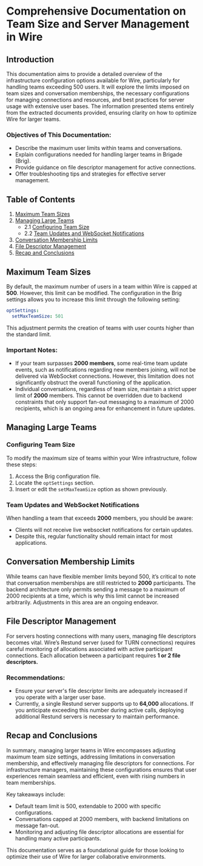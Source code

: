 # Comprehensive Documentation on Team Size and Server Management in Wire

## Introduction

This documentation aims to provide a detailed overview of the infrastructure configuration options available for Wire, particularly for handling teams exceeding 500 users. It will explore the limits imposed on team sizes and conversation memberships, the necessary configurations for managing connections and resources, and best practices for server usage with extensive user bases. The information presented stems entirely from the extracted documents provided, ensuring clarity on how to optimize Wire for larger teams.

### Objectives of This Documentation:
- Describe the maximum user limits within teams and conversations.
- Explain configurations needed for handling larger teams in Brigade (Brig).
- Provide guidance on file descriptor management for active connections.
- Offer troubleshooting tips and strategies for effective server management.

## Table of Contents
1. [Maximum Team Sizes](#maximum-team-sizes)
2. [Managing Large Teams](#managing-large-teams)
   - 2.1 [Configuring Team Size](#configuring-team-size)
   - 2.2 [Team Updates and WebSocket Notifications](#team-updates-and-websocket-notifications)
3. [Conversation Membership Limits](#conversation-membership-limits)
4. [File Descriptor Management](#file-descriptor-management)
5. [Recap and Conclusions](#recap-and-conclusions)

## Maximum Team Sizes

By default, the maximum number of users in a team within Wire is capped at **500**. However, this limit can be modified. The configuration in the Brig settings allows you to increase this limit through the following setting:

```yaml
optSettings:
  setMaxTeamSize: 501
```

This adjustment permits the creation of teams with user counts higher than the standard limit. 

### Important Notes:
- If your team surpasses **2000 members**, some real-time team update events, such as notifications regarding new members joining, will not be delivered via WebSocket connections. However, this limitation does not significantly obstruct the overall functioning of the application.
- Individual conversations, regardless of team size, maintain a strict upper limit of **2000** members. This cannot be overridden due to backend constraints that only support fan-out messaging to a maximum of 2000 recipients, which is an ongoing area for enhancement in future updates.

## Managing Large Teams

### Configuring Team Size
To modify the maximum size of teams within your Wire infrastructure, follow these steps:
1. Access the Brig configuration file.
2. Locate the `optSettings` section.
3. Insert or edit the `setMaxTeamSize` option as shown previously.

### Team Updates and WebSocket Notifications
When handling a team that exceeds **2000** members, you should be aware:
- Clients will not receive live websocket notifications for certain updates.
- Despite this, regular functionality should remain intact for most applications.

## Conversation Membership Limits

While teams can have flexible member limits beyond 500, it’s critical to note that conversation memberships are still restricted to **2000** participants. The backend architecture only permits sending a message to a maximum of 2000 recipients at a time, which is why this limit cannot be increased arbitrarily. Adjustments in this area are an ongoing endeavor.

## File Descriptor Management

For servers hosting connections with many users, managing file descriptors becomes vital. Wire’s Restund server (used for TURN connections) requires careful monitoring of allocations associated with active participant connections. Each allocation between a participant requires **1 or 2 file descriptors.**

### Recommendations:
- Ensure your server's file descriptor limits are adequately increased if you operate with a larger user base. 
- Currently, a single Restund server supports up to **64,000** allocations. If you anticipate exceeding this number during active calls, deploying additional Restund servers is necessary to maintain performance.

## Recap and Conclusions

In summary, managing larger teams in Wire encompasses adjusting maximum team size settings, addressing limitations in conversation membership, and effectively managing file descriptors for connections. For infrastructure managers, maintaining these configurations ensures that user experiences remain seamless and efficient, even with rising numbers in team memberships.

Key takeaways include:
- Default team limit is 500, extendable to 2000 with specific configurations.
- Conversations capped at 2000 members, with backend limitations on message fan-out.
- Monitoring and adjusting file descriptor allocations are essential for handling many active participants.

This documentation serves as a foundational guide for those looking to optimize their use of Wire for larger collaborative environments.